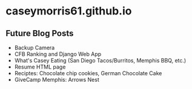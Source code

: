 # caseymorris61.github.io

## Future Blog Posts
* Backup Camera
* CFB Ranking and Django Web App
* What's Casey Eating (San Diego Tacos/Burritos, Memphis BBQ, etc.)
* Resume HTML page
* Reciptes: Chocolate chip cookies, German Chocolate Cake
* GiveCamp Memphis: Arrows Nest
